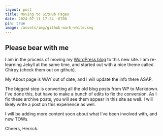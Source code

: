 ```yaml
---
layout: post
title: Moving to GitHub Pages
date: 2024-07-11 17:24 -0700
pin: true
image: /assets/img/github-mark-white.svg
---
```


## Please bear with me

I am in the process of moving my [WordPress blog](https://herrickspencer.blog) to this new site.  I am re-learning Jekyll at the same time, and started out with a nice theme called Chirpy (check them out on github).

My About page is WAY out of date, and I will update the info there ASAP.

The biggest step is converting all the old blog posts from WP to Markdown. I've done this, but have to make a bunch of edits to fix the conversion. As I fix these archive posts, you will see them appear in this site as well. I will likely write a post on this experience as well.

I will be adding more content soon about what I've been involved with, and new TOWs.

Cheers, Herrick.
